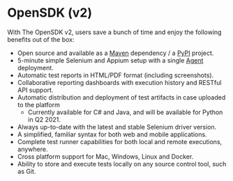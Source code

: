 # OpenSDK \(v2\)

With The OpenSDK v2, users save a bunch of time and enjoy the following benefits out of the box:

* Open source and available as a [Maven](https://mvnrepository.com/artifact/io.testproject/java-sdk) dependency / a [PyPI](https://pypi.org/project/testproject-python-sdk/) project.
* 5-minute simple Selenium and Appium setup with a single [Agent](https://docs.testproject.io/testproject-agents) deployment.
* Automatic test reports in HTML/PDF format \(including screenshots\).
* Collaborative reporting dashboards with execution history and RESTful API support.
* Automatic distribution and deployment of test artifacts in case uploaded to the platform
  * Currently available for C\# and Java, and will be available for Python in Q2 2021.
* Always up-to-date with the latest and stable Selenium driver version.
* A simplified, familiar syntax for both web and mobile applications.
* Complete test runner capabilities for both local and remote executions, anywhere.
* Cross platform support for Mac, Windows, Linux and Docker.
* Ability to store and execute tests locally on any source control tool, such as Git.

